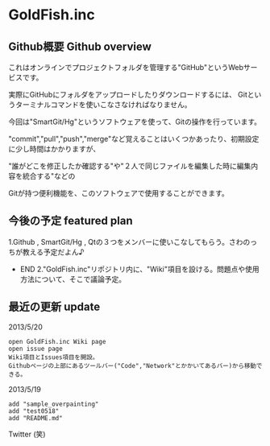 GoldFish.inc
============

Github概要 Github overview
-------
これはオンラインでプロジェクトフォルダを管理する"GitHub"というWebサービスです。

実際にGitHubにフォルダをアップロードしたりダウンロードするには、
Gitというターミナルコマンドを使いこなさなければなりません。

今回は"SmartGit/Hg"というソフトウェアを使って、Gitの操作を行っています。

"commit","pull","push","merge"など覚えることはいくつかあったり、初期設定に少し時間はかかりますが、

"誰がどこを修正したか確認する"や"２人で同じファイルを編集した時に編集内容を統合する"などの

Gitが持つ便利機能を、このソフトウェアで使用することができます。

今後の予定 featured plan
-------
1.Github , SmartGit/Hg , Qtの３つをメンバーに使いこなしてもらう。さわのっちが教える予定だよん♪

* END 2."GoldFish.inc"リポジトリ内に、"Wiki"項目を設ける。問題点や使用方法について、そこで議論予定。



最近の更新 update
-------
2013/5/20
    
    open GoldFish.inc Wiki page
    open issue page
    Wiki項目とIssues項目を開設。
    Githubページの上部にあるツールバー("Code","Network"とかかいてあるバー)から移動できる。


2013/5/19 

    add "sample_overpainting"
    add "test0518"
    add "README.md"
    
Twitter (笑)
